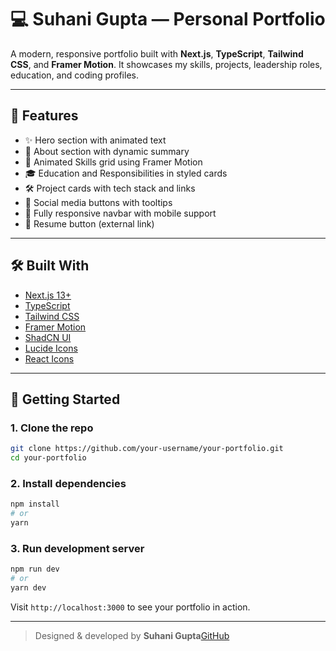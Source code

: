 # 💻 Suhani Gupta — Personal Portfolio

A modern, responsive portfolio built with **Next.js**, **TypeScript**, **Tailwind CSS**, and **Framer Motion**. It showcases my skills, projects, leadership roles, education, and coding profiles.

---

## 🌟 Features

- ✨ Hero section with animated text
- 🧠 About section with dynamic summary
- 🧩 Animated Skills grid using Framer Motion
- 🎓 Education and Responsibilities in styled cards
- 🛠️ Project cards with tech stack and links
- 🔗 Social media buttons with tooltips
- 📱 Fully responsive navbar with mobile support
- 💾 Resume button (external link)

---

## 🛠️ Built With

- [Next.js 13+](https://nextjs.org/)
- [TypeScript](https://www.typescriptlang.org/)
- [Tailwind CSS](https://tailwindcss.com/)
- [Framer Motion](https://www.framer.com/motion/)
- [ShadCN UI](https://ui.shadcn.dev/)
- [Lucide Icons](https://lucide.dev/)
- [React Icons](https://react-icons.github.io/react-icons/)

---

## 🚀 Getting Started

### 1. Clone the repo

```bash
git clone https://github.com/your-username/your-portfolio.git
cd your-portfolio
```

### 2. Install dependencies

```bash
npm install
# or
yarn
```

### 3. Run development server

```bash
npm run dev
# or
yarn dev
```

Visit `http://localhost:3000` to see your portfolio in action.

---



> Designed & developed by **Suhani Gupta**[GitHub](https://github.com/Suhani2205)
